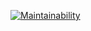 [![Maintainability](https://api.codeclimate.com/v1/badges/895e61d65229bd719d8d/maintainability)](https://codeclimate.com/github/nedareka/backend-project-lvl1/maintainability)

